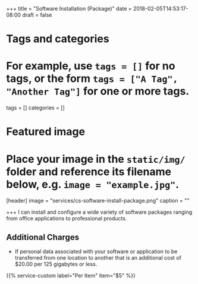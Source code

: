 +++
title = "Software Installation (Package)"
date = 2018-02-05T14:53:17-08:00
draft = false

# Tags and categories
# For example, use `tags = []` for no tags, or the form `tags = ["A Tag", "Another Tag"]` for one or more tags.
tags = []
categories = []

# Featured image
# Place your image in the `static/img/` folder and reference its filename below, e.g. `image = "example.jpg"`.
[header]
image = "services/cs-software-install-package.png"
caption = ""

+++
I can install and configure a wide variety of software packages ranging from office applications to professional products.<!--more-->

## Additional Charges

<ul>
<li>If personal data associated with your software or application to be transferred from one location to another that is an additional cost of $20.00 per 125 gigabytes or less.</span></li>
</ul>

{{% service-custom label="Per Item" item="$5" %}}
